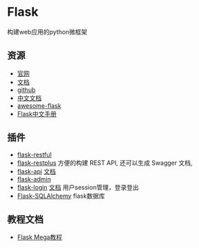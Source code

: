 # Flask

构建web应用的python微框架

## 资源

* [官网](https://palletsprojects.com/p/flask/)
* [文档](https://flask.palletsprojects.com/en/1.1.x/)
* [github](https://github.com/pallets/flask)
* [中文文档](https://dormousehole.readthedocs.io/en/latest/)
* [awesome-flask](https://github.com/humiaozuzu/awesome-flask)
* [Flask中文手册](https://docs.pythontab.com/flask/flask0.10/index.html)

## 插件

* [flask-restful](https://github.com/flask-restful/flask-restful)
* [flask-restplus](https://github.com/noirbizarre/flask-restplus) 方便的构建 REST API, 还可以生成 Swagger 文档,
* [flask-api](https://github.com/flask-api/flask-api) [文档](https://www.flaskapi.org/)
* [flask-admin](https://github.com/flask-admin/flask-admin)
* [flask-login](https://github.com/maxcountryman/flask-login) [文档](https://flask-login.readthedocs.io/en/latest/) 用户session管理，登录登出
* [Flask-SQLAlchemy](https://github.com/pallets/flask-sqlalchemy) flask数据库

## 教程文档

* [Flask Mega教程](https://github.com/luhuisicnu/The-Flask-Mega-Tutorial-zh)
